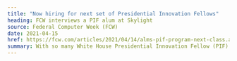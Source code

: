 ```yaml
---
title: "Now hiring for next set of Presidential Innovation Fellows"
heading: FCW interviews a PIF alum at Skylight
source: Federal Computer Week (FCW)
date: 2021-04-15
href: https://fcw.com/articles/2021/04/14/alms-pif-program-next-class.aspx
summary: With so many White House Presidential Innovation Fellow (PIF) alums here at Skylight, we’re big believers in the program’s role in changing government technology. FCW interviewed Skylight’s CEO and PIF alum, Chris Cairns, for his thoughts on how the program has changed and what lessons it might offer for recruiting top tech talent into the government, as it heads into its eighth cohort.
---
```

